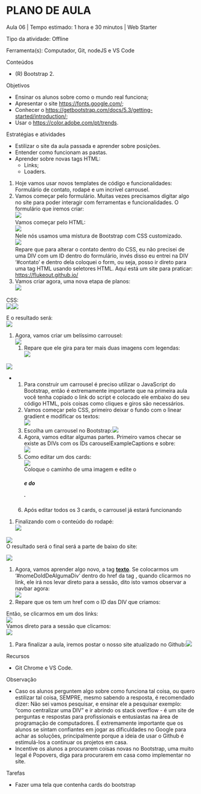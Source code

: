 # __PLANO DE AULA__

Aula 06 | Tempo estimado: 1 hora e 30 minutos | Web Starter

Tipo da atividade: Offline

Ferramenta\(s\): Computador, Git, nodeJS e VS Code

Conteúdos

- \(R\) Bootstrap 2\.

Objetivos

- Ensinar os alunos sobre como o mundo real funciona;
- Apresentar o site [https://fonts\.google\.com/](https://fonts.google.com/);
- Conhecer o [https://getbootstrap\.com/docs/5\.3/getting\-started/introduction/](https://getbootstrap.com/docs/5.3/getting-started/introduction/);
- Usar o [https://color\.adobe\.com/pt/trends](https://color.adobe.com/pt/trends)\.  


Estratégias e atividades

- Estilizar o site da aula passada e aprender sobre posições\.
- Entender como funcionam as pastas\.
- Aprender sobre novas tags HTML: 
	- Links;
	- Loaders\.

1. Hoje vamos usar novos templates de código e funcionalidades: Formulário de contato, rodapé e um incrível carrousel\.
2. Vamos começar pelo formulário\. Muitas vezes precisamos digitar algo no site para poder interagir com ferramentas e funcionalidades\. O formulário que iremos criar:  
![](https://raw.githubusercontent.com/YanBarbosaLouzada/docx-to-md/master/imagens/img_1758290910625521700.png)  
Vamos começar pelo HTML:  
![](https://raw.githubusercontent.com/YanBarbosaLouzada/docx-to-md/master/imagens/img_1758290910631233500.png)  
Nele nós usamos uma mistura de Bootstrap com CSS customizado\.  
![](https://raw.githubusercontent.com/YanBarbosaLouzada/docx-to-md/master/imagens/img_1758290910633232800.png)  
Repare que para alterar o contato dentro do CSS, eu não precisei de uma DIV com um ID dentro do formulário, invés disso eu entrei na DIV ‘\#contato’ e dentro dela coloquei o form, ou seja, posso ir direto para uma tag HTML usando seletores HTML\. Aqui está um site para praticar: [https://flukeout\.github\.io/](https://flukeout.github.io/) 
3. Vamos criar agora, uma nova etapa de planos:  
![](https://raw.githubusercontent.com/YanBarbosaLouzada/docx-to-md/master/imagens/img_1758290910635234800.png)  


CSS:  
![](https://raw.githubusercontent.com/YanBarbosaLouzada/docx-to-md/master/imagens/img_1758290910637234400.png)![](https://raw.githubusercontent.com/YanBarbosaLouzada/docx-to-md/master/imagens/img_1758290910638234300.png)  


E o resultado será:  
![](https://raw.githubusercontent.com/YanBarbosaLouzada/docx-to-md/master/imagens/img_1758290910640233100.png)

1. Agora, vamos criar um belíssimo carrousel:  
![](https://raw.githubusercontent.com/YanBarbosaLouzada/docx-to-md/master/imagens/img_1758290910642234700.png)
	1. Repare que ele gira para ter mais duas imagens com legendas:  
![](https://raw.githubusercontent.com/YanBarbosaLouzada/docx-to-md/master/imagens/img_1758290910649038600.png)

![](https://raw.githubusercontent.com/YanBarbosaLouzada/docx-to-md/master/imagens/img_1758290910652258100.png)

- 
	1. Para construir um carrousel é preciso utilizar o JavaScript do Bootstrap, então é extremamente importante que na primeira aula você tenha copiado o link do script e colocado ele embaixo do seu código HTML, pois coisas como cliques e giros são necessários\. 
	2. Vamos começar pelo CSS, primeiro deixar o fundo com o linear gradient e modificar os textos:  
![](https://raw.githubusercontent.com/YanBarbosaLouzada/docx-to-md/master/imagens/img_1758290910655256800.png)
	3. Escolha um carrousel no Bootstrap:![](https://raw.githubusercontent.com/YanBarbosaLouzada/docx-to-md/master/imagens/img_1758290910742638700.png)
	4. Agora, vamos editar algumas partes\. Primeiro vamos checar se existe as DIVs com os IDs carouselExampleCaptions e sobre:  
![](https://raw.githubusercontent.com/YanBarbosaLouzada/docx-to-md/master/imagens/img_1758290910745841300.png)
	5. Como editar um dos cards:  
![](https://raw.githubusercontent.com/YanBarbosaLouzada/docx-to-md/master/imagens/img_1758290910748120000.png)  
Coloque o caminho de uma imagem e edite o <h5> e do <p>\.
	6. Após editar todos os 3 cards, o carrousel já estará funcionando

1. Finalizando com o conteúdo do rodapé:  
![](https://raw.githubusercontent.com/YanBarbosaLouzada/docx-to-md/master/imagens/img_1758290910758835200.png)

![](https://raw.githubusercontent.com/YanBarbosaLouzada/docx-to-md/master/imagens/img_1758290910761408600.png)  
O resultado será o final será a parte de baixo do site:

![](https://raw.githubusercontent.com/YanBarbosaLouzada/docx-to-md/master/imagens/img_1758290910763371700.png)

1. Agora, vamos aprender algo novo, a tag __<a href=”linkDeAlgo”>texto</a>__\. Se colocarmos um ‘\#nomeDoIdDeAlgumaDiv’ dentro do href da tag <a>, quando clicarmos no link, ele irá nos levar direto para a sessão, dito isto vamos observar a navbar agora:  
![](https://raw.githubusercontent.com/YanBarbosaLouzada/docx-to-md/master/imagens/img_1758290910765369700.png)
2. Repare que os <a> tem um href com o ID das DIV que criamos:  


Então, se clicarmos em um dos links:  
![](https://raw.githubusercontent.com/YanBarbosaLouzada/docx-to-md/master/imagens/img_1758290910768114400.png)  
Vamos direto para a sessão que clicamos:  
![](https://raw.githubusercontent.com/YanBarbosaLouzada/docx-to-md/master/imagens/img_1758290910769256500.png) 

1. Para finalizar a aula, iremos postar o nosso site atualizado no Github:![](https://raw.githubusercontent.com/YanBarbosaLouzada/docx-to-md/master/imagens/img_1758290910772255400.png)  


Recursos

- Git Chrome e VS Code\.

Observação

- Caso os alunos perguntem algo sobre como funciona tal coisa, ou quero estilizar tal coisa, SEMPRE, mesmo sabendo a resposta, é recomendado dizer: Não sei vamos pesquisar, e ensinar ele a pesquisar exemplo: “como centralizar uma DIV” e ir abrindo os stack overflow \- é um site de perguntas e respostas para profissionais e entusiastas na área de programação de computadores\. É extremamente importante que os alunos se sintam confiantes em jogar as dificuldades no Google para achar as soluções, principalmente porque a ideia de usar o Github é estimulá\-los a continuar os projetos em casa\.
- Incentive os alunos a procurarem coisas novas no Bootstrap, uma muito legal é Popovers, diga para procurarem em casa como implementar no site\.

Tarefas

- Fazer uma tela que contenha cards do bootstrap


